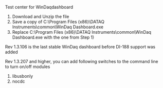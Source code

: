 Test center for WinDaqdashboard

1. Download and Unzip the file
2. Save a copy of C:\Program Files (x86)\DATAQ Instruments\common\WinDaq Dashboard.exe
3. Replace C:\Program Files (x86)\DATAQ Instruments\common\WinDaq Dashboard.exe with the one from Step 1)

Rev 1.3.106 is the last stable WinDaq dashboard before DI-188 support was added

Rev 1.3.207 and higher, you can add following switches to the command line to turn on/off modules

1. libusbonly
2. nocdc
